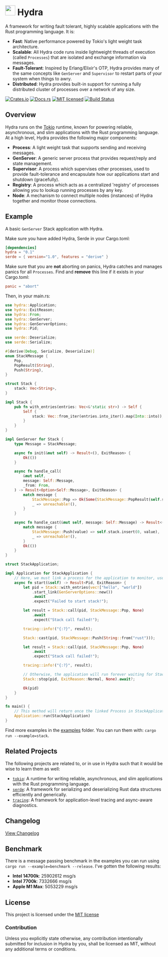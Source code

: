 # <img src="https://raw.githubusercontent.com/dtzxporter/hydra/main/.github/hydra.png" width="32" height="32"> Hydra
 
A framework for writing fault tolerant, highly scalable applications with the Rust programming language. It is:

- **Fast**: Native performance powered by Tokio's light weight task architecture.
- **Scalable**: All Hydra code runs inside lightweight threads of execution (called `Processes`) that are isolated and exchange information via messages.
- **Fault-Tolerant**: Inspired by Erlang/Elixir's OTP, Hydra provides many of the same concepts like `GenServer` and `Supervisor` to restart parts of your system when things to awry.
- **Distributed**: Hydra provides built-in support for running a fully distributed cluster of processes over a network of any size.

[![Crates.io][crates-badge]][crates-url]
[![Docs.rs][docs-badge]][docs-url]
[![MIT licensed][mit-badge]][mit-url]
[![Build Status][actions-badge]][actions-url]

[crates-badge]: https://img.shields.io/crates/v/hydra.svg
[crates-url]: https://crates.io/crates/hydra
[docs-badge]: https://img.shields.io/docsrs/hydra/latest
[docs-url]: https://docs.rs/hydra
[mit-badge]: https://img.shields.io/badge/license-MIT-blue.svg
[mit-url]: https://github.com/dtzxporter/hydra/blob/main/LICENSE
[actions-badge]: https://github.com/dtzxporter/hydra/workflows/CI/badge.svg
[actions-url]: https://github.com/dtzxporter/hydra/actions/workflows/ci.yml?query=branch%3Amain++

## Overview
Hydra runs on the [Tokio](https://github.com/tokio-rs/tokio) runtime, known for powering reliable, asynchronous, and slim applications with the Rust programming language. At a high level, Hydra provides the following major components:

- **Process**: A light weight task that supports sending and receiving messages.
- **GenServer**: A generic server process that provides request/reply and state management.
- **Supervisor**: A process which supervises other processes, used to provide fault-tolerance and encapsulate how our applications start and shutdown (gracefully).
- **Registry**: A process which acts as a centralized 'registry' of processes allowing you to lookup running processes by any key.
- **Node**: A mechanism to connect multiple nodes (instances) of Hydra together and monitor those connections.

## Example
A basic `GenServer` Stack application with Hydra.

Make sure you have added Hydra, Serde in your Cargo.toml:
```toml
[dependencies]
hydra = "0.1"
serde = { version="1.0", features = "derive" }
```

Make sure that you are **not** aborting on panics, Hydra catches and manages panics for all `Processes`. Find and **remove** this line if it exists in your Cargo.toml:
```toml
panic = "abort"
```

Then, in your main.rs:
```rust
use hydra::Application;
use hydra::ExitReason;
use hydra::From;
use hydra::GenServer;
use hydra::GenServerOptions;
use hydra::Pid;

use serde::Deserialize;
use serde::Serialize;

#[derive(Debug, Serialize, Deserialize)]
enum StackMessage {
    Pop,
    PopResult(String),
    Push(String),
}

struct Stack {
    stack: Vec<String>,
}

impl Stack {
    pub fn with_entries(entries: Vec<&'static str>) -> Self {
        Self {
            stack: Vec::from_iter(entries.into_iter().map(Into::into)),
        }
    }
}

impl GenServer for Stack {
    type Message = StackMessage;

    async fn init(&mut self) -> Result<(), ExitReason> {
        Ok(())
    }

    async fn handle_call(
        &mut self,
        message: Self::Message,
        _from: From,
    ) -> Result<Option<Self::Message>, ExitReason> {
        match message {
            StackMessage::Pop => Ok(Some(StackMessage::PopResult(self.stack.remove(0)))),
            _ => unreachable!(),
        }
    }

    async fn handle_cast(&mut self, message: Self::Message) -> Result<(), ExitReason> {
        match message {
            StackMessage::Push(value) => self.stack.insert(0, value),
            _ => unreachable!(),
        }
        Ok(())
    }
}

struct StackApplication;

impl Application for StackApplication {
    // Here, we must link a process for the application to monitor, usually, a Supervisor, but it can be any process.
    async fn start(&self) -> Result<Pid, ExitReason> {
        let pid = Stack::with_entries(vec!["hello", "world"])
            .start_link(GenServerOptions::new())
            .await
            .expect("Failed to start stack!");

        let result = Stack::call(pid, StackMessage::Pop, None)
            .await
            .expect("Stack call failed!");

        tracing::info!("{:?}", result);

        Stack::cast(pid, StackMessage::Push(String::from("rust")));

        let result = Stack::call(pid, StackMessage::Pop, None)
            .await
            .expect("Stack call failed!");

        tracing::info!("{:?}", result);

        // Otherwise, the application will run forever waiting for Stack to terminate.
        Stack::stop(pid, ExitReason::Normal, None).await?;

        Ok(pid)
    }
}

fn main() {
    // This method will return once the linked Process in StackApplication::start has terminated.
    Application::run(StackApplication)
}
```

Find more examples in the [examples](https://github.com/dtzxporter/hydra/tree/main/hydra/examples) folder. You can run them with: `cargo run --example=stack`.

## Related Projects
The following projects are related to, or in use in Hydra such that it would be wise to learn them as well:

* [`tokio`]: A runtime for writing reliable, asynchronous, and slim applications with the Rust programming language.
* [`serde`]: A framework for serializing and deserializing Rust data structures efficiently and generically.
* [`tracing`]: A framework for application-level tracing and async-aware diagnostics.

[`tokio`]: https://github.com/tokio-rs/tokio
[`serde`]: https://github.com/serde-rs/serde
[`tracing`]: https://github.com/tokio-rs/tracing

## Changelog
[View Changelog](https://github.com/dtzxporter/hydra/blob/main/CHANGELOG.md)

## Benchmark
There is a message passing benchmark in the examples you can run using `cargo run --example=benchmark --release`. I've gotten the following results:

- **Intel 14700k**: 25902612 msg/s
- **Intel 7700k**: 7332666 msg/s
- **Apple M1 Max**: 5053229 msg/s

## License
This project is licensed under the [MIT license](https://github.com/dtzxporter/hydra/blob/main/LICENSE)

### Contribution
Unless you explicitly state otherwise, any contribution intentionally submitted for inclusion in Hydra by you, shall be licensed as MIT, without any additional terms or conditions.